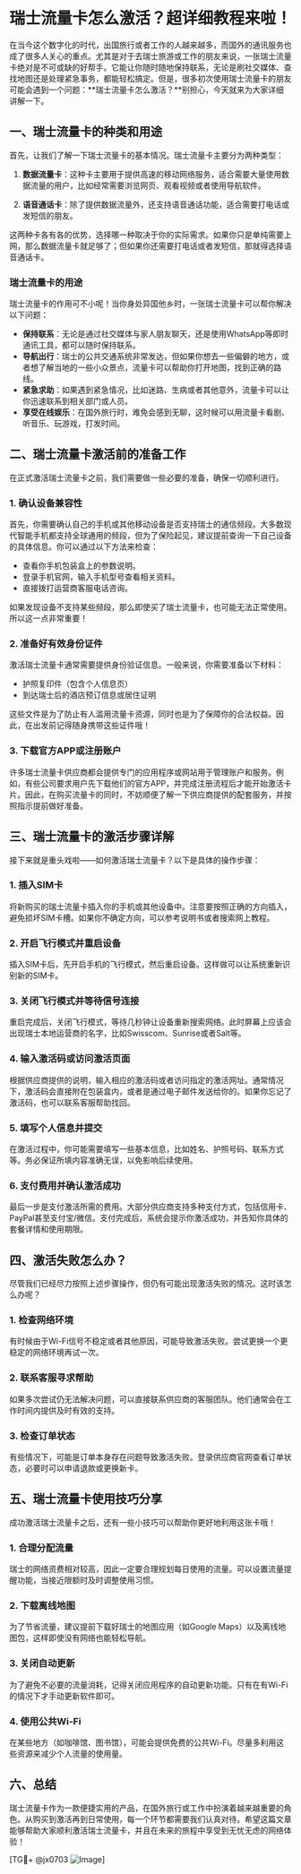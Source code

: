 # 瑞士流量卡怎么激活？超详细教程来啦！

在当今这个数字化的时代，出国旅行或者工作的人越来越多，而国外的通讯服务也成了很多人关心的重点。尤其是对于去瑞士旅游或工作的朋友来说，一张瑞士流量卡绝对是不可或缺的好帮手。它能让你随时随地保持联系，无论是刷社交媒体、查找地图还是处理紧急事务，都能轻松搞定。但是，很多初次使用瑞士流量卡的朋友可能会遇到一个问题：**瑞士流量卡怎么激活？**别担心，今天就来为大家详细讲解一下。

## 一、瑞士流量卡的种类和用途

首先，让我们了解一下瑞士流量卡的基本情况。瑞士流量卡主要分为两种类型：

1. **数据流量卡**：这种卡主要用于提供高速的移动网络服务，适合需要大量使用数据流量的用户，比如经常需要浏览网页、观看视频或者使用导航软件。
   
2. **语音通话卡**：除了提供数据流量外，还支持语音通话功能，适合需要打电话或发短信的朋友。

这两种卡各有各的优势，选择哪一种取决于你的实际需求。如果你只是单纯需要上网，那么数据流量卡就足够了；但如果你还需要打电话或者发短信，那就得选择语音通话卡。

### 瑞士流量卡的用途

瑞士流量卡的作用可不小呢！当你身处异国他乡时，一张瑞士流量卡可以帮你解决以下问题：

- **保持联系**：无论是通过社交媒体与家人朋友聊天，还是使用WhatsApp等即时通讯工具，都可以随时保持联系。
- **导航出行**：瑞士的公共交通系统非常发达，但如果你想去一些偏僻的地方，或者想了解当地的一些小众景点，流量卡可以帮助你打开地图，找到正确的路线。
- **紧急求助**：如果遇到紧急情况，比如迷路、生病或者其他意外，流量卡可以让你迅速联系到相关部门或人员。
- **享受在线娱乐**：在国外旅行时，难免会感到无聊，这时候可以用流量卡看剧、听音乐、玩游戏，打发时间。

## 二、瑞士流量卡激活前的准备工作

在正式激活瑞士流量卡之前，我们需要做一些必要的准备，确保一切顺利进行。

### 1. 确认设备兼容性

首先，你需要确认自己的手机或其他移动设备是否支持瑞士的通信频段。大多数现代智能手机都支持全球通用的频段，但为了保险起见，建议提前查询一下自己设备的具体信息。你可以通过以下方法来检查：

- 查看你手机包装盒上的参数说明。
- 登录手机官网，输入手机型号查看相关资料。
- 直接拨打运营商客服电话咨询。

如果发现设备不支持某些频段，那么即使买了瑞士流量卡，也可能无法正常使用。所以这一点非常重要！

### 2. 准备好有效身份证件

激活瑞士流量卡通常需要提供身份验证信息。一般来说，你需要准备以下材料：

- 护照复印件（包含个人信息页）
- 到达瑞士后的酒店预订信息或居住证明

这些文件是为了防止有人滥用流量卡资源，同时也是为了保障你的合法权益。因此，在出发前记得随身携带这些证件哦！

### 3. 下载官方APP或注册账户

许多瑞士流量卡供应商都会提供专门的应用程序或网站用于管理账户和服务。例如，有些公司要求用户先下载他们的官方APP，并完成注册流程后才能开始激活卡片。因此，在购买流量卡的同时，不妨顺便了解一下供应商提供的配套服务，并按照指示提前做好准备。

## 三、瑞士流量卡的激活步骤详解

接下来就是重头戏啦——如何激活瑞士流量卡？以下是具体的操作步骤：

### 1. 插入SIM卡

将新购买的瑞士流量卡插入你的手机或其他设备中。注意要按照正确的方向插入，避免损坏SIM卡槽。如果你不确定方向，可以参考说明书或者搜索网上教程。

### 2. 开启飞行模式并重启设备

插入SIM卡后，先开启手机的飞行模式，然后重启设备。这样做可以让系统重新识别新的SIM卡。

### 3. 关闭飞行模式并等待信号连接

重启完成后，关闭飞行模式，等待几秒钟让设备重新搜索网络。此时屏幕上应该会出现瑞士本地运营商的名字，比如Swisscom、Sunrise或者Salt等。

### 4. 输入激活码或访问激活页面

根据供应商提供的说明，输入相应的激活码或者访问指定的激活网址。通常情况下，激活码会直接附在包装盒内，或者是通过电子邮件发送给你的。如果你忘记了激活码，也可以联系客服帮助找回。

### 5. 填写个人信息并提交

在激活过程中，你可能需要填写一些基本信息，比如姓名、护照号码、联系方式等。务必保证所填内容准确无误，以免影响后续使用。

### 6. 支付费用并确认激活成功

最后一步是支付激活所需的费用。大部分供应商支持多种支付方式，包括信用卡、PayPal甚至支付宝/微信。支付完成后，系统会提示你激活成功，并告知你具体的套餐详情和使用期限。

## 四、激活失败怎么办？

尽管我们已经尽力按照上述步骤操作，但仍有可能出现激活失败的情况。这时该怎么办呢？

### 1. 检查网络环境

有时候由于Wi-Fi信号不稳定或者其他原因，可能导致激活失败。尝试更换一个更稳定的网络环境再试一次。

### 2. 联系客服寻求帮助

如果多次尝试仍无法解决问题，可以直接联系供应商的客服团队。他们通常会在工作时间内提供及时有效的支持。

### 3. 检查订单状态

有些情况下，可能是订单本身存在问题导致激活失败。登录供应商官网查看订单状态，必要时可以申请退款或更换新卡。

## 五、瑞士流量卡使用技巧分享

成功激活瑞士流量卡之后，还有一些小技巧可以帮助你更好地利用这张卡哦！

### 1. 合理分配流量

瑞士的网络资费相对较高，因此一定要合理规划每日使用的流量。可以设置流量提醒功能，当接近限额时及时调整使用习惯。

### 2. 下载离线地图

为了节省流量，建议提前下载好瑞士的地图应用（如Google Maps）以及离线地图包，这样即使没有网络也能轻松导航。

### 3. 关闭自动更新

为了避免不必要的流量消耗，记得关闭应用程序的自动更新功能。只有在有Wi-Fi的情况下才手动更新软件即可。

### 4. 使用公共Wi-Fi

在某些地方（如咖啡馆、图书馆），可能会提供免费的公共Wi-Fi。尽量多利用这些资源来减少个人流量的使用量。

## 六、总结

瑞士流量卡作为一款便捷实用的产品，在国外旅行或工作中扮演着越来越重要的角色。从购买到激活再到日常使用，每一个环节都需要我们认真对待。希望这篇文章能够帮助大家顺利激活瑞士流量卡，并且在未来的旅程中享受到无忧无虑的网络体验！

[TG💪+ @jx0703 ![Image](https://github.com/user-attachments/assets/dbca1d08-cadb-493c-b0ec-ad6f7a83f270)]